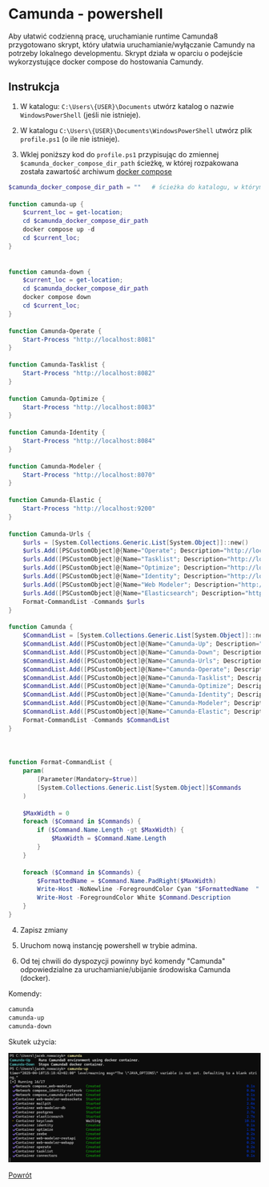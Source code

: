 # Camunda - powershell


Aby ułatwić codzienną pracę, uruchamianie runtime Camunda8 przygotowano skrypt, który ułatwia uruchamianie/wyłączanie Camundy na potrzeby lokalnego developmentu. Skrypt działa w oparciu o podejście wykorzystujące docker compose do hostowania Camundy.


## Instrukcja

1) W katalogu: `C:\Users\{USER}\Documents`  utwórz katalog o nazwie `WindowsPowerShell` (jeśli nie istnieje).

2) W katalogu `C:\Users\{USER}\Documents\WindowsPowerShell` utwórz plik `profile.ps1` (o ile nie istnieje).

3) Wklej poniższy kod do `profile.ps1` przypisując do zmiennej `$camunda_docker_compose_dir_path` ścieżkę, w której rozpakowana została zawartość archiwum [docker compose](https://github.com/camunda/camunda-distributions/releases/download/docker-compose-alpha/docker-compose-alpha.zip)

```powershell
$camunda_docker_compose_dir_path = ""   # ścieżka do katalogu, w którym rozpakowano docker compose Camundy

function camunda-up {
	$current_loc = get-location;
	cd $camunda_docker_compose_dir_path
	docker compose up -d
	cd $current_loc;
}


function camunda-down {
	$current_loc = get-location;
	cd $camunda_docker_compose_dir_path
	docker compose down
	cd $current_loc;
}

function Camunda-Operate {
	Start-Process "http://localhost:8081"
}

function Camunda-Tasklist {
	Start-Process "http://localhost:8082"
}

function Camunda-Optimize {
	Start-Process "http://localhost:8083"
}

function Camunda-Identity {
	Start-Process "http://localhost:8084"
}

function Camunda-Modeler {
	Start-Process "http://localhost:8070"
}

function Camunda-Elastic {
	Start-Process "http://localhost:9200"
}

function Camunda-Urls {
	$urls = [System.Collections.Generic.List[System.Object]]::new()
	$urls.Add([PSCustomObject]@{Name="Operate"; Description="http://localhost:8081"})
	$urls.Add([PSCustomObject]@{Name="Tasklist"; Description="http://localhost:8082"})
	$urls.Add([PSCustomObject]@{Name="Optimize"; Description="http://localhost:8083"})
	$urls.Add([PSCustomObject]@{Name="Identity"; Description="http://localhost:8084"})
	$urls.Add([PSCustomObject]@{Name="Web Modeler"; Description="http://localhost:8070"})
	$urls.Add([PSCustomObject]@{Name="Elasticsearch"; Description="http://localhost:9200"})
	Format-CommandList -Commands $urls
}

function Camunda {
	$CommandList = [System.Collections.Generic.List[System.Object]]::new()
	$CommandList.Add([PSCustomObject]@{Name="Camunda-Up"; Description="Runs Camunda8 environment using docker container."})
	$CommandList.Add([PSCustomObject]@{Name="Camunda-Down"; Description="Stops Camunda8 docker container."})
	$CommandList.Add([PSCustomObject]@{Name="Camunda-Urls"; Description="Shows Camunda services urls."})
	$CommandList.Add([PSCustomObject]@{Name="Camunda-Operate"; Description="Launches Operate in browser."})
	$CommandList.Add([PSCustomObject]@{Name="Camunda-Tasklist"; Description="Launches Tasklist in browser."})
	$CommandList.Add([PSCustomObject]@{Name="Camunda-Optimize"; Description="Launches Optimize in browser."})
	$CommandList.Add([PSCustomObject]@{Name="Camunda-Identity"; Description="Launches Identity in browser."})
	$CommandList.Add([PSCustomObject]@{Name="Camunda-Modeler"; Description="Launches Modeler in browser."})
	$CommandList.Add([PSCustomObject]@{Name="Camunda-Elastic"; Description="Launches ElasticSearch in browser."})
	Format-CommandList -Commands $CommandList
}



function Format-CommandList {
    param(
        [Parameter(Mandatory=$true)]
        [System.Collections.Generic.List[System.Object]]$Commands
    )

    $MaxWidth = 0
    foreach ($Command in $Commands) {
        if ($Command.Name.Length -gt $MaxWidth) {
            $MaxWidth = $Command.Name.Length
        }
    }

    foreach ($Command in $Commands) {
        $FormattedName = $Command.Name.PadRight($MaxWidth)
        Write-Host -NoNewline -ForegroundColor Cyan "$FormattedName  "
        Write-Host -ForegroundColor White $Command.Description
    }
}
```
4) Zapisz zmiany

5) Uruchom nową instancję powershell w trybie admina. 

6) Od tej chwili do dyspozycji powinny być komendy "Camunda" odpowiedzialne za uruchamianie/ubijanie środowiska Camunda (docker).

Komendy:
```Powershell
camunda
camunda-up
camunda-down
```

Skutek użycia:

![alt text](../Images/Camunda_powershell_done_quick.png)

[Powrót](../Camunda_ReadMe.md)